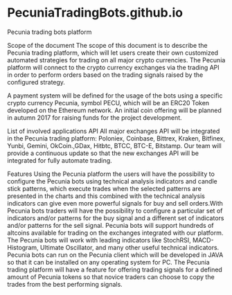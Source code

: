 # PecuniaTradingBots.github.io
Pecunia trading bots platform

Scope of the document
The scope of this document is to describe the Pecunia trading platform, which will let users create their own customized automated strategies for trading on all major crypto currencies. The Pecunia platform will connect to the crypto currency exchanges via the trading API in order to perform orders based on the trading signals raised by the configured strategy.

A payment system will be defined for the usage of the bots using a specific crypto currency Pecunia, symbol PECU, which will be an ERC20 Token developed on the Ethereum network. An initial coin offering will be planned in autumn 2017 for raising funds for the project development.


List of involved applications API
All major exchanges API will be integrated in the Pecunia trading platform: Poloniex, Coinbase, Bittrex, Kraken, Bitfinex, Yunbi, Gemini, OkCoin.,GDax, Hitbtc, BTCC, BTC-E, Bitstamp. Our team will provide a continuous update so that the new exchanges API will be integrated for fully automate trading.

Features
Using the Pecunia platform the users will have the possibility to configure the Pecunia bots using technical analysis indicators and candle stick patterns, which execute trades when the selected patterns are presented in the charts and this combined with the technical analysis indicators can give even more powerful signals for buy and sell orders.With Pecunia bots traders will have the possibility to configure a particular set of indicators and/or patterns for the buy signal and a different set of indicators and/or patterns for the sell signal. Pecunia bots will support hundreds of altcoins available for trading on the exchanges integrated  with our platform. The Pecunia bots will work with leading indicators like StochRSI, MACD-Histogram, Ultimate Oscillator, and many other useful technical indicators. Pecunia bots can run on the Pecunia client which will be developed in JAVA so that it can be installed on any operating system for PC. The Pecunia trading platform will have a feature for offering trading signals for a defined amount of Pecunia tokens so that novice traders can choose to copy the trades from the best performing signals.
